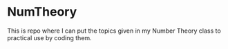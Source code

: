 # NumTheory
This is repo where I can put the topics given in my Number Theory class to practical use by coding them.
